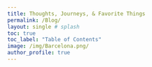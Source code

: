```yaml
---
title: Thoughts, Journeys, & Favorite Things
permalink: /Blog/
layout: single # splash
toc: true
toc_label: "Table of Contents"
image: /img/Barcelona.png/
author_profile: true
---
```


